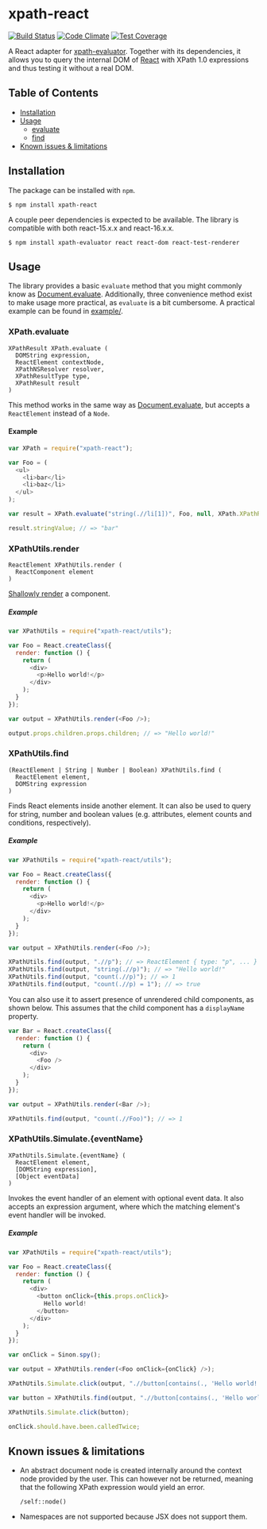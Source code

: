 # xpath-react

[![Build Status](https://travis-ci.org/badeball/xpath-react.svg?branch=master)](https://travis-ci.org/badeball/xpath-react)
[![Code Climate](https://codeclimate.com/github/badeball/xpath-react/badges/gpa.svg)](https://codeclimate.com/github/badeball/xpath-react)
[![Test Coverage](https://codeclimate.com/github/badeball/xpath-react/badges/coverage.svg)](https://codeclimate.com/github/badeball/xpath-react/coverage)

A React adapter for [xpath-evaluator][xpath-evaluator]. Together with its
dependencies, it allows you to query the internal DOM of [React][react] with
XPath 1.0 expressions and thus testing it without a real DOM.

## Table of Contents

[xpath-evaluator]: https://github.com/badeball/xpath-evaluator
[react]: https://facebook.github.io/react/

* [Installation](#installation)
* [Usage](#usage)
  * [evaluate](#xpathevaluate)
  * [find](#xpathutilsfind)
* [Known issues & limitations](#known-issues--limitations)

## Installation

The package can be installed with `npm`.

```
$ npm install xpath-react
```

A couple peer dependencies is expected to be available. The library is
compatible with both react-15.x.x and react-16.x.x.

```
$ npm install xpath-evaluator react react-dom react-test-renderer
```

## Usage

The library provides a basic `evaluate` method that you might commonly know as
[Document.evaluate][document-evaluate]. Additionally, three convenience method
exist to make usage more practical, as `evaluate` is a bit cumbersome. A
practical example can be found in [example/][example].

[example]: example/

### XPath.evaluate

```
XPathResult XPath.evaluate (
  DOMString expression,
  ReactElement contextNode,
  XPathNSResolver resolver,
  XPathResultType type,
  XPathResult result
)
```

This method works in the same way as [Document.evaluate][document-evaluate],
but accepts a `ReactElement` instead of a `Node`.

#### Example

```javascript
var XPath = require("xpath-react");

var Foo = (
  <ul>
    <li>bar</li>
    <li>baz</li>
  </ul>
);

var result = XPath.evaluate("string(.//li[1])", Foo, null, XPath.XPathResult.STRING_TYPE);

result.stringValue; // => "bar"
```

[document-evaluate]: https://developer.mozilla.org/en-US/docs/Web/API/Document/evaluate

### XPathUtils.render

```
ReactElement XPathUtils.render (
  ReactComponent element
)
```

[Shallowly render][shallow-rendering] a component.

[shallow-rendering]: https://facebook.github.io/react/docs/test-utils.html#shallow-rendering

##### Example

```javascript
var XPathUtils = require("xpath-react/utils");

var Foo = React.createClass({
  render: function () {
    return (
      <div>
        <p>Hello world!</p>
      </div>
    );
  }
});

var output = XPathUtils.render(<Foo />);

output.props.children.props.children; // => "Hello world!"
```

### XPathUtils.find

```
(ReactElement | String | Number | Boolean) XPathUtils.find (
  ReactElement element,
  DOMString expression
)
```

Finds React elements inside another element. It can also be used to query for
string, number and boolean values (e.g. attributes, element counts and
conditions, respectively).

##### Example

```javascript
var XPathUtils = require("xpath-react/utils");

var Foo = React.createClass({
  render: function () {
    return (
      <div>
        <p>Hello world!</p>
      </div>
    );
  }
});

var output = XPathUtils.render(<Foo />);

XPathUtils.find(output, ".//p"); // => ReactElement { type: "p", ... }
XPathUtils.find(output, "string(.//p)"); // => "Hello world!"
XPathUtils.find(output, "count(.//p)"); // => 1
XPathUtils.find(output, "count(.//p) = 1"); // => true
```

You can also use it to assert presence of unrendered child components, as shown
below. This assumes that the child component has a `displayName` property.

```javascript
var Bar = React.createClass({
  render: function () {
    return (
      <div>
        <Foo />
      </div>
    );
  }
});

var output = XPathUtils.render(<Bar />);

XPathUtils.find(output, "count(.//Foo)"); // => 1
```

### XPathUtils.Simulate.{eventName}

```
XPathUtils.Simulate.{eventName} (
  ReactElement element,
  [DOMString expression],
  [Object eventData]
)
```

Invokes the event handler of an element with optional event data. It also
accepts an expression argument, where which the matching element's event
handler will be invoked.

##### Example

```javascript
var XPathUtils = require("xpath-react/utils");

var Foo = React.createClass({
  render: function () {
    return (
      <div>
        <button onClick={this.props.onClick}>
          Hello world!
        </button>
      </div>
    );
  }
});

var onClick = Sinon.spy();

var output = XPathUtils.render(<Foo onClick={onClick} />);

XPathUtils.Simulate.click(output, ".//button[contains(., 'Hello world!')]");

var button = XPathUtils.find(output, ".//button[contains(., 'Hello world!')]");

XPathUtils.Simulate.click(button);

onClick.should.have.been.calledTwice;
```

## Known issues & limitations

* An abstract document node is created internally around the context node
  provided by the user. This can however not be returned, meaning that the
  following XPath expression would yield an error.

  ```xpath
  /self::node()
  ```

* Namespaces are not supported because JSX does not support them.
